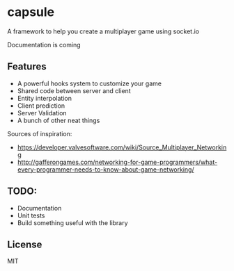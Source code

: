 capsule
=======
A framework to help you create a multiplayer game using socket.io

Documentation is coming

## Features
- A powerful hooks system to customize your game
- Shared code between server and client
- Entity interpolation
- Client prediction
- Server Validation 
- A bunch of other neat things

Sources of inspiration:
- https://developer.valvesoftware.com/wiki/Source_Multiplayer_Networking
- http://gafferongames.com/networking-for-game-programmers/what-every-programmer-needs-to-know-about-game-networking/

## TODO: 
- Documentation
- Unit tests
- Build something useful with the library

## License
MIT
